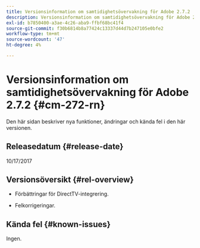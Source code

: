 ```yaml
---
title: Versionsinformation om samtidighetsövervakning för Adobe 2.7.2
description: Versionsinformation om samtidighetsövervakning för Adobe 2.7.2
exl-id: b7850400-a3ae-4c26-aba9-ffbf68bc41f4
source-git-commit: f30b6814b8a77424c13337d44d7b247105e0bfe2
workflow-type: tm+mt
source-wordcount: '47'
ht-degree: 4%

---
```


# Versionsinformation om samtidighetsövervakning för Adobe 2.7.2 {#cm-272-rn}

Den här sidan beskriver nya funktioner, ändringar och kända fel i den här versionen.

## Releasedatum {#release-date}

10/17/2017

## Versionsöversikt {#rel-overview}

* Förbättringar för DirectTV-integrering.

* Felkorrigeringar.



## Kända fel {#known-issues}

Ingen.
